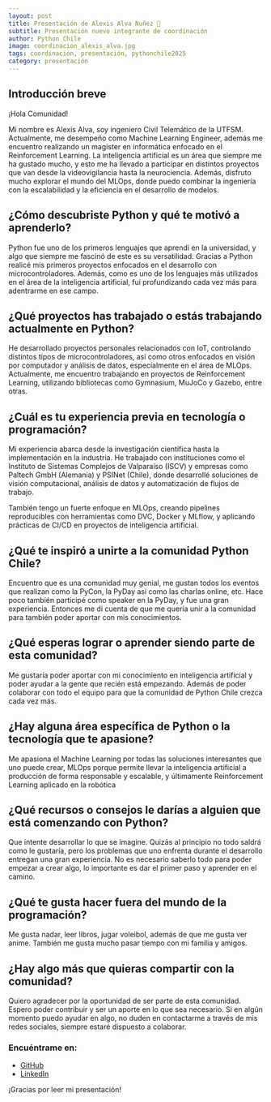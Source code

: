 ```yaml
---
layout: post
title: Presentación de Alexis Alva Nuñez 🎉
subtitle: Presentación nuevo integrante de coordinación
author: Python Chile
image: coordinacion_alexis_alva.jpg
tags: coordinación, presentación, pythonchile2025
category: presentación
---
```


## Introducción breve

¡Hola Comunidad!

Mi nombre es Alexis Alva, soy ingeniero Civil Telemático de la UTFSM. Actualmente, me desempeño como Machine Learning Engineer, además me encuentro realizando un magíster en informática enfocado en el Reinforcement Learning. La inteligencia artificial es un área que siempre me ha gustado mucho, y esto me ha llevado a participar en distintos proyectos que van desde la videovigilancia hasta la neurociencia. Además, disfruto mucho explorar el mundo del MLOps, donde puedo combinar la ingeniería con la escalabilidad y la eficiencia en el desarrollo de modelos.
## ¿Cómo descubriste Python y qué te motivó a aprenderlo?

Python fue uno de los primeros lenguajes que aprendí en la universidad, y algo que siempre me fascinó de este es su versatilidad. Gracias a Python realicé mis primeros proyectos enfocados en el desarrollo con microcontroladores. Además, como es uno de los lenguajes más utilizados en el área de la inteligencia artificial, fui profundizando cada vez más para adentrarme en ese campo.

## ¿Qué proyectos has trabajado o estás trabajando actualmente en Python?

He desarrollado proyectos personales relacionados con IoT, controlando distintos tipos de microcontroladores, así como otros enfocados en visión por computador y análisis de datos, especialmente en el área de MLOps. Actualmente, me encuentro trabajando en proyectos de Reinforcement Learning, utilizando bibliotecas como Gymnasium, MuJoCo y Gazebo, entre otras.

## ¿Cuál es tu experiencia previa en tecnología o programación?

Mi experiencia abarca desde la investigación científica hasta la implementación en la industria. He trabajado con instituciones como el Instituto de Sistemas Complejos de Valparaíso (ISCV) y empresas como Paltech GmbH (Alemania) y PSINet (Chile), donde desarrollé soluciones de visión computacional, análisis de datos y automatización de flujos de trabajo.

También tengo un fuerte enfoque en MLOps, creando pipelines reproducibles con herramientas como DVC, Docker y MLflow, y aplicando prácticas de CI/CD en proyectos de inteligencia artificial.

## ¿Qué te inspiró a unirte a la comunidad Python Chile?

Encuentro que es una comunidad muy genial, me gustan todos los eventos que realizan como la PyCon, la PyDay así como las charlas online, etc. Hace poco también participé como speaker en la PyDay, y fue una gran experiencia. Entonces me di cuenta de que me quería unir a la comunidad para también poder aportar con mis conocimientos.

## ¿Qué esperas lograr o aprender siendo parte de esta comunidad?

Me gustaría poder aportar con mi conocimiento en inteligencia artificial y poder ayudar a la gente que recién está empezando. Además de poder colaborar con todo el equipo para que la comunidad de Python Chile crezca cada vez más.

## ¿Hay alguna área específica de Python o la tecnología que te apasione?

Me apasiona el Machine Learning por todas las soluciones interesantes que uno puede crear, MLOps porque permite llevar la inteligencia artificial a producción de forma responsable y escalable, y últimamente Reinforcement Learning aplicado en la robótica

## ¿Qué recursos o consejos le darías a alguien que está comenzando con Python?

Que intente desarrollar lo que se imagine. Quizás al principio no todo saldrá como le gustaría, pero los problemas que uno enfrenta durante el desarrollo entregan una gran experiencia. No es necesario saberlo todo para poder empezar a crear algo, lo importante es dar el primer paso y aprender en el camino.

## ¿Qué te gusta hacer fuera del mundo de la programación?

Me gusta nadar, leer libros, jugar voleibol, además de que me gusta ver anime. También me gusta mucho pasar tiempo con mi familia y amigos.

## ¿Hay algo más que quieras compartir con la comunidad?

Quiero agradecer por la oportunidad de ser parte de esta comunidad. Espero poder contribuir y ser un aporte en lo que sea necesario. Si en algún momento puedo ayudar en algo, no duden en contactarme a través de mis redes sociales, siempre estaré dispuesto a colaborar.

### Encuéntrame en:

- [GitHub](https://github.com/aalvan)
- [LinkedIn](www.linkedin.com/in/alexis-alva)

¡Gracias por leer mi presentación!
